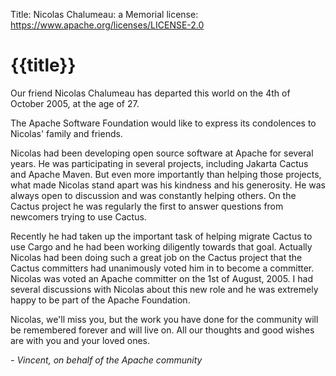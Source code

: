 Title: Nicolas Chalumeau: a Memorial
license: https://www.apache.org/licenses/LICENSE-2.0

# {{title}}

Our friend Nicolas Chalumeau has departed this world on the 4th of October
2005, at the age of 27.

The Apache Software Foundation would like to express its condolences to
Nicolas' family and friends.

Nicolas had been developing open source software at Apache for several
years. He was participating in several projects, including Jakarta Cactus
and Apache Maven. But even more importantly than helping those projects,
what made Nicolas stand apart was his kindness and his generosity. He was
always open to discussion and was constantly helping others. On the Cactus
project he was regularly the first to answer questions from newcomers
trying to use Cactus.

Recently he had taken up the important task of helping migrate Cactus to
use Cargo and he had been working diligently towards that goal. Actually
Nicolas had been doing such a great job on the Cactus project that the
Cactus committers had unanimously voted him in to become a committer.
Nicolas was voted an Apache committer on the 1st of August, 2005. I had
several discussions with Nicolas about this new role and he was extremely
happy to be part of the Apache Foundation.

Nicolas, we'll miss you, but the work you have done for the community will
be remembered forever and will live on. All our thoughts and good wishes
are with you and your loved ones.

*- Vincent, on behalf of the Apache community* 

